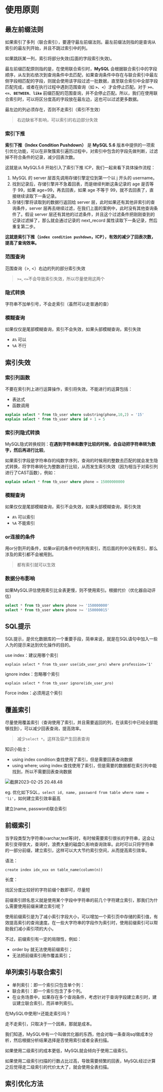 # 使用原则



## 最左前缀法则

如果索引了多列（联合索引），要遵守最左前缀法则。最左前缀法则指的是查询从索引的最左列开始，并且不跳过索引中的列。

如果跳跃某一列，索引将部分失效(后面的字段索引失效)。

最左前缀匹配原则指的是，在使用联合索引时，**MySQL** 会根据联合索引中的字段顺序，从左到右依次到查询条件中去匹配，如果查询条件中存在与联合索引中最左侧字段相匹配的字段，则就会使用该字段过滤一批数据，直至联合索引中全部字段匹配完成，或者在执行过程中遇到范围查询（如 **`>`**、**`<`**）才会停止匹配。对于 **`>=`**、**`<=`**、**`BETWEEN`**、**`like`** 前缀匹配的范围查询，并不会停止匹配。所以，我们在使用联合索引时，可以将区分度高的字段放在最左边，这也可以过滤更多数据。

最左边的列必须存在，否则不走索引（索引不生效）

> 右边缺省不影响，可以索引的右边部分失效



### 索引下推

**索引下推（Index Condition Pushdown）** 是 **MySQL 5.6** 版本中提供的一项索引优化功能，可以在非聚簇索引遍历过程中，对索引中包含的字段先做判断，过滤掉不符合条件的记录，减少回表次数。

这就是从 MySQL5.6 开始引入了索引下推 ICP，我们一起来看下具体操作流程：

1. MySQL 的 server 层首先调用存储引擎定位到第一个以 j 开头的 username。
2. 找到记录后，存储引擎并不急着回表，而是继续判断这条记录的 age 是否等于 99，如果 age=99，再去回表，如果 age 不等于 99，就不去回表了，直接继续读取下一条记录。
3. 存储引擎将读取到的数据行返回给 server 层，此时如果还有其他非索引的查询条件，server 层再去继续过滤，在我们上面的案例中，此时没有其他查询条件了。假设 server 层还有其他的过滤条件，并且这个过滤条件把刚刚查到的记录过滤掉了，那么就会通过记录的 next_record 属性读取下一条记录，然后重复第二步。

**这就是索引下推（`index condition pushdown`，ICP），有效的减少了回表次数，提高了查询效率。**



### 范围查询

范围查询（>, <）右边的列的部分索引失效

> `>=`, `<=`不会导致索引失效，所以尽量使用这两个



### 隐式转换

字符串不加单引号，不会走索引（虽然可以走普通的查）



### 模糊查询

如果仅仅是尾部模糊查询，索引不会失效，如果头部模糊查询，索引失效

- `A%` 可以
- `%A` 不行



## 索引失效



### 索引列函数

不要在索引列上进行运算操作，索引将失效。不能进行的运算包括：

- 表达式
- 函数调用

```sql
explain select * from tb_user where substring(phone,10,2) = '15'
explain select * from tb_user where id + 1 = 5
```



### 索引列隐式转换

MySQL隐式转换规则：**在遇到字符串和数字比较的时候，会自动把字符串转为数字，然后再进行比较**。

如果索引字段是字符串存的纯数字序列，查询的时候用的整数去匹配的就会发生隐式转换，将字符串转化为整数进行比较，从而发生索引失效（因为相当于对索引列进行了CAST函数），例如：

```sql
explain select * from tb_user where phone = 15000000000
```



### 模糊查询

如果仅仅是尾部模糊查询，索引不会失效，如果头部模糊查询，索引失效

- `A%` 可以索引
- `%A` 不能索引



### or连接的条件

用or分割开的条件，如果or前的条件中的列有索引，而后面的列中没有索引，那么涉及的索引都不会被用到。

> 都有索引就可以生效



### 数据分布影响

如果MySQL评估使用索引比全表更慢，则不使用索引。根据代价（优化器自动评估）

```sql
select * from tb_user where phone >= '150000000'
select * from tb_user where phone >= '150000015'
```



## SQL提示

SQL提示，是优化数据库的一个重要手段，简单来说，就是在SQL语句中加入一些人为的提示来达到优化操作的目的。



use index：建议用哪个索引

`explain select * from tb_user use(idx_user_pro) where profession='1'`

ignore index：忽略哪个索引

`explain select * from tb_user ignore(idx_user_pro)`

Force index：必须用这个索引



## 覆盖索引

尽量使用覆盖索引（查询使用了索引，并且需要返回的列，在该索引中已经全部能够找到），可以减少回表查询，提高效率。

> 减少`select *`。这样及容产生回表查询

知识小贴士：

- using index condition:查找使用了索引，但是需要回表查询数据
- using where; using index:查找使用了索引，但是需要的数据都在索引列中能找到，所以不需要回表查询数据



![截屏2023-02-25 20.48.48](https://xingqiu-tuchuang-1256524210.cos.ap-shanghai.myqcloud.com/3978/%E6%88%AA%E5%B1%8F2023-02-25%2020.48.48.png)



eg. 优化如下SQL，`select id, name, password from table where name = 'li'`，如何建立索引效率最高

建立(name, password)联合索引





## 前缀索引

当字段类型为字符串(varchar,text等)时，有时候需要索引很长的字符串，这会让索引变得很大，查询时，浪费大量的磁盘O,影响查询效率。此时可以只将字符串的一部分前缀，建立索引，这样可以大大节约索引空间，从而提高索引效率。

语法：

`create index idx_xxx on table_name(column(n))`

长度：

找区分度比较好的字符前缀个数即可，尽量短



前缀索引顾名思义就是使用某个字段中字符串的前几个字符建立索引，那我们为什么需要使用前缀来建立索引呢？

使用前缀索引是为了减小索引字段大小，可以增加一个索引页中存储的索引值，有效提高索引的查询速度。在一些大字符串的字段作为索引时，使用前缀索引可以帮助我们减小索引项的大小。

不过，前缀索引有一定的局限性，例如：

- order by 就无法使用前缀索引；
- 无法把前缀索引用作覆盖索引；



## 单列索引与联合索引

- 单列索引：即一个索引只包含单个列：
- 联合素引：即一个索引包含了多个列。
- 在业务场景中，如果存在多个查询条件，考虑针对于查询字段建立素引时，建议建立联合索引，而非单列索引。



在MySQL中使用!=还能走索引吗？

走不走索引，只取决于一个因素，那就是成本。

我们知道，MySQL中有一个叫做优化器的东西，他会对每一条查询sql做成本分析，然后根据分析结果选择是否使用索引或者全表扫描。

如果使用二级索引的成本更低，MySQL就会倾向于使用二级索引。

如果使用二级索引扫描的行数占比过高，导致需要频繁的回表，MySQL经过计算之后觉得走二级索引的代价太大了，就会使用全表扫描。



## 索引优化方法



